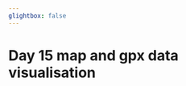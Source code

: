 ```yaml
---
glightbox: false
---
```


# Day 15 map and gpx data visualisation

<style> #map { width: auto; height: 400px; margin: 0;} </style>

<div id="map"></div>

<script> 
var mygpxurl = "/f3/en/assets/gpx/GPX15.gpx";
</script>

<script src="/f3/en/javascripts/mygpx.js"> </script>
